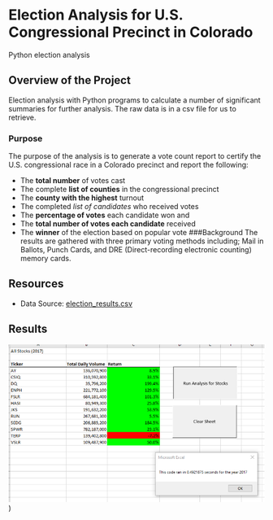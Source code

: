 # Election Analysis for U.S. Congressional Precinct in Colorado
Python election analysis
## Overview of the Project
Election analysis with Python programs to calculate a number of significant summaries for further analysis.  The raw data is in a csv file for us to retrieve.     
### Purpose 
The purpose of the analysis is to generate a vote count report to certify the U.S. congressional race in a Colorado precinct and report the following: 
-	The **total number** of votes cast 
-	The complete **list of counties** in the congressional precinct
-	The **county with the highest** turnout
-	The completed *list of candidates* who received votes
-	The **percentage of votes** each candidate won and 
-	The **total number of votes each candidate** received
-	The **winner** of the election based on popular vote 
###Background
The results are gathered with three primary voting methods including; Mail in Ballots, Punch Cards, and DRE (Direct-recording electronic counting) memory cards.  
 ## Resources
- Data Source: [election_results.csv](Resources/election_results.csv)	
## Results 
![Chart](https://github.com/mjrotter4445/stock-analysis/blob/main/Resources/2017%20run%20time%20refactored%20code.png))  
